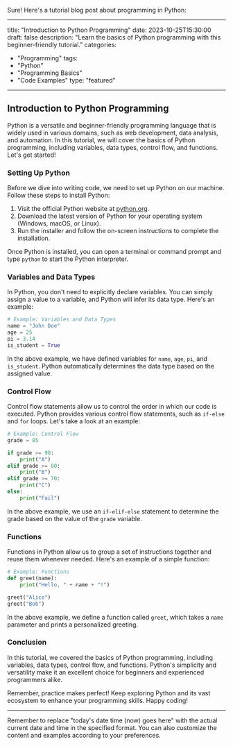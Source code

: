 Sure! Here's a tutorial blog post about programming in Python:

---
title: "Introduction to Python Programming"
date: 2023-10-25T15:30:00
draft: false
description: "Learn the basics of Python programming with this beginner-friendly tutorial."
categories:
- "Programming"
tags:
- "Python"
- "Programming Basics"
- "Code Examples"
type: "featured"
---

## Introduction to Python Programming

Python is a versatile and beginner-friendly programming language that is widely used in various domains, such as web development, data analysis, and automation. In this tutorial, we will cover the basics of Python programming, including variables, data types, control flow, and functions. Let's get started!

### Setting Up Python

Before we dive into writing code, we need to set up Python on our machine. Follow these steps to install Python:

1. Visit the official Python website at [python.org](https://www.python.org).
2. Download the latest version of Python for your operating system (Windows, macOS, or Linux).
3. Run the installer and follow the on-screen instructions to complete the installation.

Once Python is installed, you can open a terminal or command prompt and type `python` to start the Python interpreter.

### Variables and Data Types

In Python, you don't need to explicitly declare variables. You can simply assign a value to a variable, and Python will infer its data type. Here's an example:

```python
# Example: Variables and Data Types
name = "John Doe"
age = 25
pi = 3.14
is_student = True
```

In the above example, we have defined variables for `name`, `age`, `pi`, and `is_student`. Python automatically determines the data type based on the assigned value.

### Control Flow

Control flow statements allow us to control the order in which our code is executed. Python provides various control flow statements, such as `if-else` and `for` loops. Let's take a look at an example:

```python
# Example: Control Flow
grade = 85

if grade >= 90:
    print("A")
elif grade >= 80:
    print("B")
elif grade >= 70:
    print("C")
else:
    print("Fail")
```

In the above example, we use an `if-elif-else` statement to determine the grade based on the value of the `grade` variable.

### Functions

Functions in Python allow us to group a set of instructions together and reuse them whenever needed. Here's an example of a simple function:

```python
# Example: Functions
def greet(name):
    print("Hello, " + name + "!")

greet("Alice")
greet("Bob")
```

In the above example, we define a function called `greet`, which takes a `name` parameter and prints a personalized greeting.

### Conclusion

In this tutorial, we covered the basics of Python programming, including variables, data types, control flow, and functions. Python's simplicity and versatility make it an excellent choice for beginners and experienced programmers alike.

Remember, practice makes perfect! Keep exploring Python and its vast ecosystem to enhance your programming skills. Happy coding!

---
Remember to replace "today's date time (now) goes here" with the actual current date and time in the specified format. You can also customize the content and examples according to your preferences.
